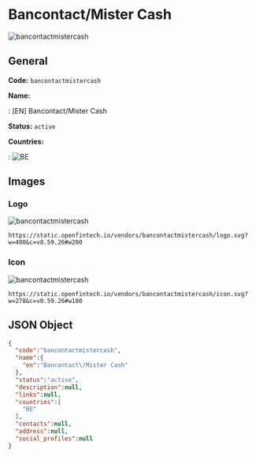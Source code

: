 
# Bancontact/Mister Cash 
![bancontactmistercash](https://static.openfintech.io/vendors/bancontactmistercash/logo.svg?w=400&c=v0.59.26#w200)  

## General 
 
**Code:** `bancontactmistercash` 
 
**Name:** 
 
:	[EN] Bancontact/Mister Cash 
 
**Status:** `active` 
 
 
**Countries:** 
 
:	![BE](https://cdnjs.cloudflare.com/ajax/libs/flag-icon-css/3.3.0/flags/4x3/be.svg#w24)  

## Images 

### Logo 
 
![bancontactmistercash](https://static.openfintech.io/vendors/bancontactmistercash/logo.svg?w=400&c=v0.59.26#w200)  

```
https://static.openfintech.io/vendors/bancontactmistercash/logo.svg?w=400&c=v0.59.26#w200
```  

### Icon 
 
![bancontactmistercash](https://static.openfintech.io/vendors/bancontactmistercash/icon.svg?w=278&c=v0.59.26#w100)  

```
https://static.openfintech.io/vendors/bancontactmistercash/icon.svg?w=278&c=v0.59.26#w100
```  

## JSON Object 

```json
{
  "code":"bancontactmistercash",
  "name":{
    "en":"Bancontact\/Mister Cash"
  },
  "status":"active",
  "description":null,
  "links":null,
  "countries":[
    "BE"
  ],
  "contacts":null,
  "address":null,
  "social_profiles":null
}
```  
